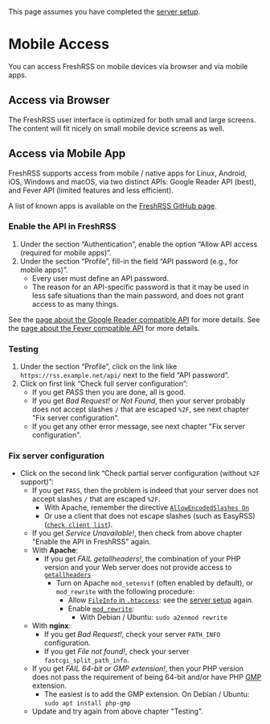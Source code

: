 This page assumes you have completed the [server setup](../admins/03_Installation.md).

# Mobile Access

You can access FreshRSS on mobile devices via browser and via mobile apps.


## Access via Browser

The FreshRSS user interface is optimized for both small and large screens. The content will fit nicely on small mobile device screens as well.


## Access via Mobile App

FreshRSS supports access from mobile / native apps for Linux, Android, iOS, Windows and macOS, via two distinct APIs: Google Reader API (best), and Fever API (limited features and less efficient).

A list of known apps is available on the [FreshRSS GitHub page](https://github.com/FreshRSS/FreshRSS#apis--native-apps).


### Enable the API in FreshRSS

1. Under the section “Authentication”, enable the option “Allow API access (required for mobile apps)”.
2. Under the section “Profile”, fill-in the field “API password (e.g., for mobile apps)”.
	* Every user must define an API password.
	* The reason for an API-specific password is that it may be used in less safe situations than the main password, and does not grant access to as many things.

See the [page about the Google Reader compatible API](../developers/06_GoogleReader_API.md) for more details.
See the [page about the Fever compatible API](../developers/06_Fever_API.md) for more details.


### Testing

1. Under the section “Profile”, click on the link like `https://rss.example.net/api/` next to the field “API password”.
2. Click on first link “Check full server configuration”:
	* If you get *PASS* then you are done, all is good.
	* If you get *Bad Request!* or *Not Found*, then your server probably does not accept slashes `/` that are escaped `%2F`, see next chapter "Fix server configuration".
	* If you get any other error message, see next chapter "Fix server configuration".


### Fix server configuration

* Click on the second link “Check partial server configuration (without `%2F` support)”:
	* If you get `PASS`, then the problem is indeed that your server does not accept slashes `/` that are escaped `%2F`.
		* With Apache, remember the directive [`AllowEncodedSlashes On`](http://httpd.apache.org/docs/trunk/mod/core.html#allowencodedslashes)
		* Or use a client that does not escape slashes (such as EasyRSS) ([`check client list`](https://github.com/FreshRSS/FreshRSS#apis--native-apps)).
	* If you get *Service Unavailable!*, then check from above chapter "Enable the API in FreshRSS" again.
	* With __Apache__:
		* If you get *FAIL getallheaders!*, the combination of your PHP version and your Web server does not provide access to [`getallheaders`](http://php.net/getallheaders)
			* Turn on Apache `mod_setenvif` (often enabled by default), or `mod_rewrite` with the following procedure:
				* Allow [`FileInfo` in `.htaccess`](http://httpd.apache.org/docs/trunk/mod/core.html#allowoverride): see the [server setup](../admins/03_Installation.md) again.
				* Enable [`mod_rewrite`](http://httpd.apache.org/docs/trunk/mod/mod_rewrite.html):
					* With Debian / Ubuntu: `sudo a2enmod rewrite`
	* With __nginx__:
		* If you get *Bad Request!*, check your server `PATH_INFO` configuration.
		* If you get *File not found!*, check your server `fastcgi_split_path_info`.
	* If you get *FAIL 64-bit or GMP extension!*, then your PHP version does not pass the requirement of being 64-bit and/or have PHP [GMP](http://php.net/gmp) extension.
		* The easiest is to add the GMP extension. On Debian / Ubuntu: `sudo apt install php-gmp`
	* Update and try again from above chapter "Testing".

